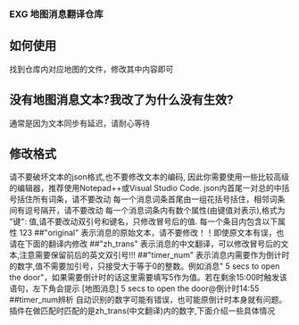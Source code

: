 ### EXG 地图消息翻译仓库 ###
## 如何使用
  找到仓库内对应地图的文件，修改其中内容即可
## 没有地图消息文本?我改了为什么没有生效?
  通常是因为文本同步有延迟，请耐心等待
## 修改格式
  请不要破坏文本的json格式,也不要修改文本的编码, 因此你需要使用一些比较高级的编辑器，推荐使用Notepad++或Visual Studio Code.
  json内首尾一对总的中括号括住所有词条，请不要改动
  每一个消息词条首尾由一组花括号括住，相邻词条间有逗号隔开，请不要改动
  每一个消息词条内有数个属性(由键值对表示),格式为  "键": 值,请不要改动双引号和键名，只修改冒号后的值.
  每一个条目内包含以下属性
123
##"original" 
  表示消息的原始文本，请不要修改！！即使原文本有误，也请在下面的翻译内修改
##"zh_trans" 
  表示消息的中文翻译，可以修改冒号后的文本,注意需要保留前后的英文双引号!!!
##"timer_num" 
  表示消息内需要作为倒计时的数字,值不需要加引号，只接受大于等于0的整数。例如消息" 5 secs to open the door"，如果需要倒计时的话这里需要填写5作为值。若在剩余15:00时触发该语句，左下角会提示 [地图消息] 5 secs to open the door@倒计时14:55
##timer_num辨析
    自动识别的数字可能有错误，也可能原倒计时本身就有问题。插件在做匹配时匹配的是zh_trans(中文翻译)内的数字,下面介绍一些具体情况
    
